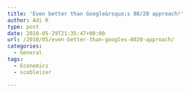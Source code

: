 ```yaml
---
title: 'Even better than Google&rsquo;s 80/20 approach!'
author: Adi R
type: post
date: 2010-05-29T21:35:47+00:00
url: /2010/05/even-better-than-googles-8020-approach/
categories:
  - General
tags:
  - Economics
  - scobleizer

---
```

<center>
</center>